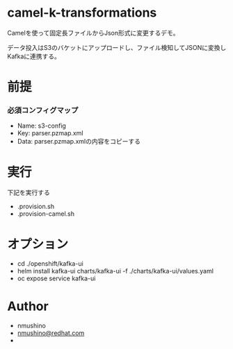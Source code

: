 # camel-k-transformations
Camelを使って固定長ファイルからJson形式に変更するデモ。

データ投入はS3のバケットにアップロードし、ファイル検知してJSONに変換しKafkaに連携する。

# 前提
### 必須コンフィグマップ
- Name: s3-config
- Key: parser.pzmap.xml
- Data: parser.pzmap.xmlの内容をコピーする

# 実行
下記を実行する
- .provision.sh
- .provision-camel.sh

# オプション
- cd ./openshift/kafka-ui
- helm install kafka-ui charts/kafka-ui -f ./charts/kafka-ui/values.yaml
- oc expose service kafka-ui

# Author
* nmushino
* nmushino@redhat.com
* 
